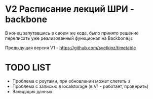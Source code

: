 V2 Расписание лекций ШРИ - backbone
=======

В конец запутавшись в своем же коде, было принято решение переписать уже реализованный функционал на Backbone.js

Предыдущая версия V1 - https://github.com/svetkinz/timetable

TODO LIST
=======
* Проблема с роутами, при обновлении может слететь :(
* Проблема с записью в localstorage (в V1 - работает, проверить)
* Валидация данных
